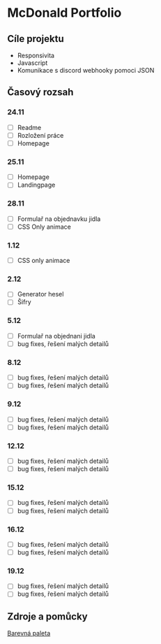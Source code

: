 # McDonald Portfolio
## Cíle projektu
- Responsivita
- Javascript
- Komunikace s discord webhooky pomoci JSON

## Časový rozsah
### 24.11
- [ ] Readme
- [ ] Rozložení práce
- [ ] Homepage
### 25.11
- [ ] Homepage
- [ ] Landingpage

### 28.11
- [ ] Formulař na objednavku jidla
- [ ] CSS Only animace
### 1.12
- [ ] CSS only animace
### 2.12
- [ ] Generator hesel
- [ ] Šifry
### 5.12
- [ ] Formulař na objednani jidla
- [ ] bug fixes, řešení malých detailů
### 8.12
- [ ] bug fixes, řešení malých detailů
- [ ] bug fixes, řešení malých detailů
### 9.12
- [ ] bug fixes, řešení malých detailů
- [ ] bug fixes, řešení malých detailů
### 12.12
- [ ] bug fixes, řešení malých detailů
- [ ] bug fixes, řešení malých detailů
### 15.12
- [ ] bug fixes, řešení malých detailů
- [ ] bug fixes, řešení malých detailů
### 16.12
- [ ] bug fixes, řešení malých detailů
- [ ] bug fixes, řešení malých detailů
### 19.12
- [ ] bug fixes, řešení malých detailů
- [ ] bug fixes, řešení malých detailů

## Zdroje a pomůcky
[Barevná paleta](https://www.color-hex.com/color-palette/27069)